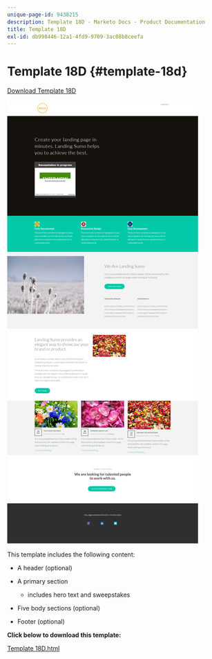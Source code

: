 ```yaml
---
unique-page-id: 9438215
description: Template 18D - Marketo Docs - Product Documentation
title: Template 18D
exl-id: db998446-12a1-4fd9-9709-3ac08b8ceefa
---
```

# Template 18D {#template-18d}

[Download Template 18D](https://experienceleague.adobe.com/landing/marketo/lp-templates/template-18d.html)

![](assets/image2015-8-17-18-3a21-3a27.png)

This template includes the following content:

* A header (optional)
* A primary section

    * includes hero text and sweepstakes

* Five body sections (optional)
* Footer (optional)

**Click below to download this template:**

[Template 18D.html](https://experienceleague.adobe.com/landing/marketo/lp-templates/template-18d.html)
